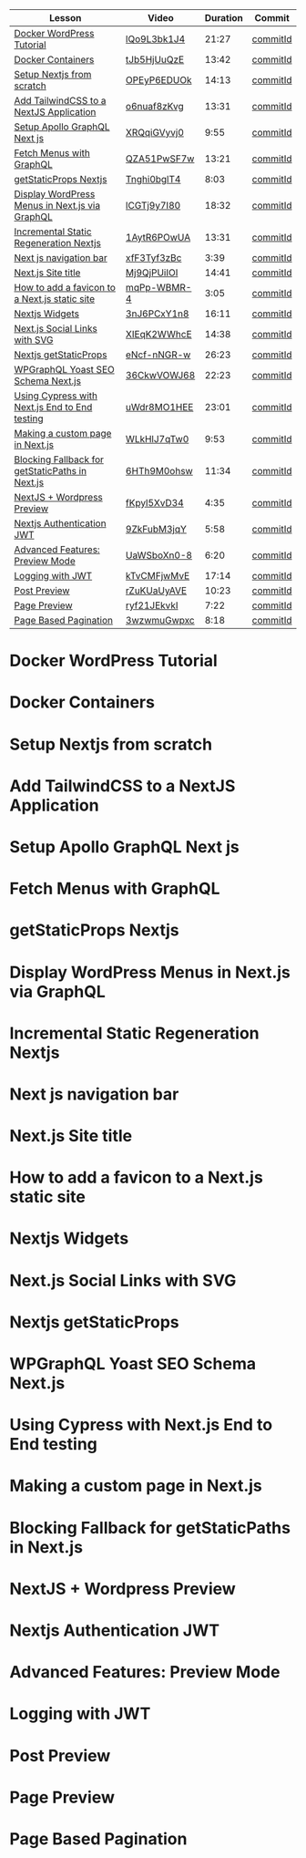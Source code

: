 Lesson|Video|Duration|Commit
------------ | -------------|-----|------
[Docker WordPress Tutorial](#dockerwordpresstutorial)|[lQo9L3bk1J4](https://www.youtube.com/watch?v=lQo9L3bk1J4)|21:27|[commitId](https://github.com/commitId)
[Docker Containers](#dockercontainers)|[tJb5HjUuQzE](https://www.youtube.com/watch?v=tJb5HjUuQzE)|13:42|[commitId](https://github.com/commitId)
[Setup Nextjs from scratch](#setupnextjsfromscratch)|[OPEyP6EDUOk](https://www.youtube.com/watch?v=OPEyP6EDUOk)|14:13|[commitId](https://github.com/commitId)
[Add TailwindCSS to a NextJS Application](#addtailwindcsstoanextjsapplication)|[o6nuaf8zKvg](https://www.youtube.com/watch?v=o6nuaf8zKvg)|13:31|[commitId](https://github.com/commitId)
[Setup Apollo GraphQL Next js](#setupapollographqlnextjs)|[XRQqiGVyvj0](https://www.youtube.com/watch?v=XRQqiGVyvj0)|9:55|[commitId](https://github.com/commitId)
[Fetch Menus with GraphQL](#fetchmenuswithgraphql)|[QZA51PwSF7w](https://www.youtube.com/watch?v=QZA51PwSF7w)|13:21|[commitId](https://github.com/commitId)
[getStaticProps Nextjs](#getstaticpropsnextjs)|[Tnghi0bglT4](https://www.youtube.com/watch?v=Tnghi0bglT4)|8:03|[commitId](https://github.com/commitId)
[Display WordPress Menus in Next.js via GraphQL](#displaywordpressmenusinnextjsviagraphql)|[lCGTj9y7I80](https://www.youtube.com/watch?v=lCGTj9y7I80)|18:32|[commitId](https://github.com/commitId)
[Incremental Static Regeneration Nextjs](#incrementalstaticregenerationnextjs)|[1AytR6POwUA](https://www.youtube.com/watch?v=1AytR6POwUA)|13:31|[commitId](https://github.com/commitId)
[Next js navigation bar](#nextjsnavigationbar)|[xfF3Tyf3zBc](https://www.youtube.com/watch?v=xfF3Tyf3zBc)|3:39|[commitId](https://github.com/commitId)
[Next.js Site title](#nextjssitetitle)|[Mj9QjPUiIOI](https://www.youtube.com/watch?v=Mj9QjPUiIOI)|14:41|[commitId](https://github.com/commitId)
[How to add a favicon to a Next.js static site](#howtoaddafavicontoanextjsstaticsite)|[mqPp-WBMR-4](https://www.youtube.com/watch?v=mqPp-WBMR-4)|3:05|[commitId](https://github.com/commitId)
[Nextjs Widgets](#nextjswidgets)|[3nJ6PCxY1n8](https://www.youtube.com/watch?v=3nJ6PCxY1n8)|16:11|[commitId](https://github.com/commitId)
[Next.js Social Links with SVG](#nextjssociallinkswithsvg)|[XIEqK2WWhcE](https://www.youtube.com/watch?v=XIEqK2WWhcE)|14:38|[commitId](https://github.com/commitId)
[Nextjs getStaticProps](#nextjsgetstaticprops)|[eNcf-nNGR-w](https://www.youtube.com/watch?v=eNcf-nNGR-w)|26:23|[commitId](https://github.com/commitId)
[WPGraphQL Yoast SEO Schema Next.js](#wpgraphqlyoastseoschemanextjs)|[36CkwVOWJ68](https://www.youtube.com/watch?v=36CkwVOWJ68)|22:23|[commitId](https://github.com/commitId)
[Using Cypress with Next.js End to End testing](#usingcypresswithnextjsendtoendtesting)|[uWdr8MO1HEE](https://www.youtube.com/watch?v=uWdr8MO1HEE)|23:01|[commitId](https://github.com/commitId)
[Making a custom  page in Next.js](#makingacustompageinnextjs)|[WLkHlJ7qTw0](https://www.youtube.com/watch?v=WLkHlJ7qTw0)|9:53|[commitId](https://github.com/commitId)
[Blocking Fallback for getStaticPaths in Next.js](#blockingfallbackforgetstaticpathsinnextjs)|[6HTh9M0ohsw](https://www.youtube.com/watch?v=6HTh9M0ohsw)|11:34|[commitId](https://github.com/commitId)
[NextJS + Wordpress Preview](#nextjswordpresspreview)|[fKpyl5XvD34](https://www.youtube.com/watch?v=fKpyl5XvD34)|4:35|[commitId](https://github.com/commitId)
[Nextjs Authentication JWT](#nextjsauthenticationjwt)|[9ZkFubM3jqY](https://www.youtube.com/watch?v=9ZkFubM3jqY)|5:58|[commitId](https://github.com/commitId)
[Advanced Features: Preview Mode](#advancedfeaturespreviewmode)|[UaWSboXn0-8](https://www.youtube.com/watch?v=UaWSboXn0-8)|6:20|[commitId](https://github.com/commitId)
[Logging with JWT](#loggingwithjwt)|[kTvCMFjwMvE](https://www.youtube.com/watch?v=kTvCMFjwMvE)|17:14|[commitId](https://github.com/commitId)
[Post Preview](#postpreview)|[rZuKUaUyAVE](https://www.youtube.com/watch?v=rZuKUaUyAVE)|10:23|[commitId](https://github.com/commitId)
[Page Preview](#pagepreview)|[ryf21JEkvkI](https://www.youtube.com/watch?v=ryf21JEkvkI)|7:22|[commitId](https://github.com/commitId)
[Page Based Pagination](#pagebasedpagination)|[3wzwmuGwpxc](https://www.youtube.com/watch?v=3wzwmuGwpxc)|8:18|[commitId](https://github.com/commitId)
# Docker WordPress Tutorial

# Docker Containers

# Setup Nextjs from scratch

# Add TailwindCSS to a NextJS Application

# Setup Apollo GraphQL Next js

# Fetch Menus with GraphQL

# getStaticProps Nextjs

# Display WordPress Menus in Next.js via GraphQL

# Incremental Static Regeneration Nextjs

# Next js navigation bar

# Next.js Site title

# How to add a favicon to a Next.js static site

# Nextjs Widgets

# Next.js Social Links with SVG

# Nextjs getStaticProps

# WPGraphQL Yoast SEO Schema Next.js

# Using Cypress with Next.js End to End testing

# Making a custom  page in Next.js

# Blocking Fallback for getStaticPaths in Next.js

# NextJS + Wordpress Preview

# Nextjs Authentication JWT

# Advanced Features: Preview Mode

# Logging with JWT

# Post Preview

# Page Preview

# Page Based Pagination


